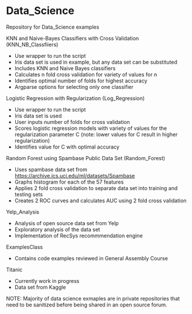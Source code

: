 Data_Science
===========

Repository for Data_Science examples

KNN and Naive-Bayes Classifiers with Cross Validation (KNN_NB_Classfiiers)
- Use wrapper to run the script
- Iris data set is used in example, but any data set can be substituted
- Includes KNN and Naive Bayes classifiers
- Calculates n fold cross validation for variety of values for n
- Identifies optimal number of folds for highest accuracy
- Argparse options for selecting only one classifier


Logistic Regression with Regularization (Log_Regression)
- Use wrapper to run the script
- Iris data set is used
- User inputs number of folds for cross validation
- Scores logistic regression models with variety of values for the regularization parameter C (note: lower values for C result in higher regularization)
- Identifies value for C with optimal accuracy


Random Forest using Spambase Public Data Set (Random_Forest)
- Uses spambase data set from https://archive.ics.uci.edu/ml/datasets/Spambase
- Graphs histogram for each of the 57 features
- Applies 2 fold cross validation to separate data set into training and testing sets
- Creates 2 ROC curves and calculates AUC using 2 fold cross validation


Yelp_Analysis
- Analysis of open source data set from Yelp
- Exploratory analysis of the data set
- Implementation of RecSys recommmendation engine


ExamplesClass
- Contains code examples reviewed in General Assembly Course


Titanic
- Currently work in progress
- Data set from Kaggle 


NOTE: Majority of data science exmaples are in private repositories that need to be sanitized before being shared in an open source forum.
